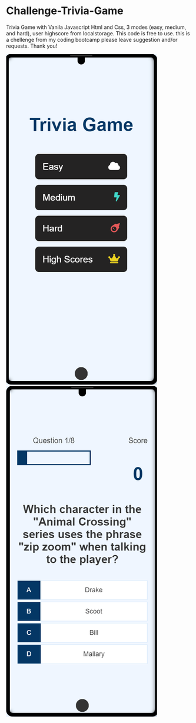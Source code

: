 # Challenge-Trivia-Game
Trivia Game with Vanila Javascript Html and Css, 3 modes (easy, medium, and hard), user highscore from localstorage.
This code is free to use.
this is a chellenge from my coding bootcamp please leave suggestion and/or requests. Thank you!

<img src="imgs/Challenge-Trivia-Game-1600.png" alt="home screen representation">
<img src="imgs/Challenge-Trivia-Game-game-html-1601.png" alt="Game in easy mode">
